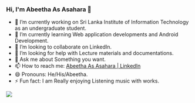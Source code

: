 ### Hi, I'm Abeetha As Asahara 👋


- 🔭 I’m currently working on Sri Lanka Institute of Information Technology as an undergraduate student.
- 🌱 I’m currently learning Web application developments and Android Development.
- 👯 I’m looking to collaborate on LinkedIn.
- 🤔 I’m looking for help with Lecture materials and documentations.
- 💬 Ask me about Something you want. 
- 📫 How to reach me: [Abeetha As Asahara | LinkedIn](https://www.linkedin.com/in/abeetha-as-asahara-a8011521a/)
- 😄 Pronouns: He/His/Abeetha.
- ⚡ Fun fact: I am Really enjoying Listening music with works.

<img src="https://github-readme-stats.vercel.app/api?username=AbeethaAs013&&show_icons=true&title_color=red&icon_color=bb2acf&text_color=daf7dc&bg_color=151515">
